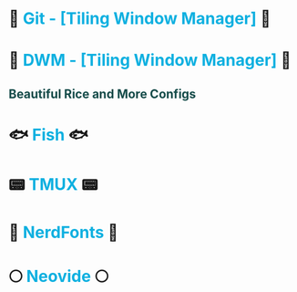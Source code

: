 # :gem: <font color="seablue">Git - [Tiling Window Manager]</font> :gem:
# :gem: <font color="seablue">DWM - [Tiling Window Manager]</font> :gem:
## <font color="#144B49">Beautiful Rice and More Configs</font>
# :fish: <font color="seablue">Fish </font> :fish:
# :pager: <font color="seablue">TMUX </font> :pager:
# :honey_pot: <font color="seablue">NerdFonts </font> :honey_pot:
# :full_moon: <font color="seablue">Neovide </font> :full_moon:
